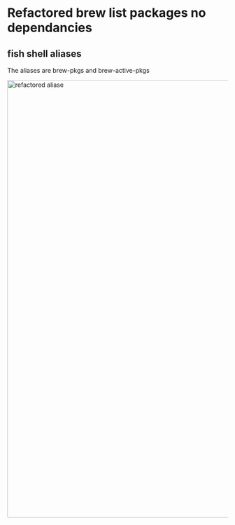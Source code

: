 # Refactored brew list packages no dependancies

## fish shell aliases
The aliases are brew-pkgs and brew-active-pkgs



<img width="1000" alt="refactored aliase" src="https://user-images.githubusercontent.com/99693659/182916579-d014592f-f439-4945-816d-998d31f4b5ec.png">

